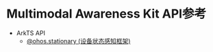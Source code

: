 # Multimodal Awareness Kit API参考 

- ArkTS API 
  - [@ohos.stationary (设备状态感知框架)](js-apis-stationary.md)

